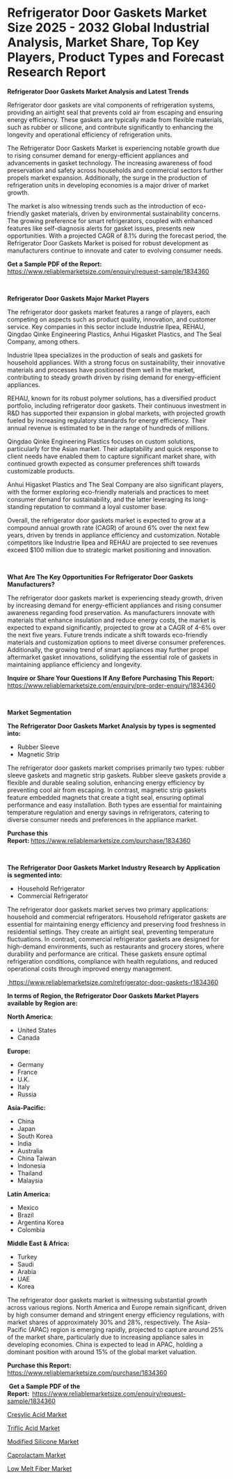 <p><h1>Refrigerator Door Gaskets Market Size 2025 - 2032 Global Industrial Analysis, Market Share, Top Key Players, Product Types and Forecast Research Report</h1></p><p><strong>Refrigerator Door Gaskets Market Analysis and Latest Trends</strong></p>
<p><p>Refrigerator door gaskets are vital components of refrigeration systems, providing an airtight seal that prevents cold air from escaping and ensuring energy efficiency. These gaskets are typically made from flexible materials, such as rubber or silicone, and contribute significantly to enhancing the longevity and operational efficiency of refrigeration units.</p><p>The Refrigerator Door Gaskets Market is experiencing notable growth due to rising consumer demand for energy-efficient appliances and advancements in gasket technology. The increasing awareness of food preservation and safety across households and commercial sectors further propels market expansion. Additionally, the surge in the production of refrigeration units in developing economies is a major driver of market growth.</p><p>The market is also witnessing trends such as the introduction of eco-friendly gasket materials, driven by environmental sustainability concerns. The growing preference for smart refrigerators, coupled with enhanced features like self-diagnosis alerts for gasket issues, presents new opportunities. With a projected CAGR of 8.1% during the forecast period, the Refrigerator Door Gaskets Market is poised for robust development as manufacturers continue to innovate and cater to evolving consumer needs.</p></p>
<p><strong>Get a Sample PDF of the Report:&nbsp;</strong> <a href="https://www.reliablemarketsize.com/enquiry/request-sample/1834360?utm_campaign=1720&utm_medium=2&utm_source=Github&utm_content=ia&utm_term=30012025&utm_id=refrigerator-door-gaskets">https://www.reliablemarketsize.com/enquiry/request-sample/1834360</a></p>
<p>&nbsp;</p>
<p><strong>Refrigerator Door Gaskets Major Market Players</strong></p>
<p><p>The refrigerator door gaskets market features a range of players, each competing on aspects such as product quality, innovation, and customer service. Key companies in this sector include Industrie Ilpea, REHAU, Qingdao Qinke Engineering Plastics, Anhui Higasket Plastics, and The Seal Company, among others.</p><p>Industrie Ilpea specializes in the production of seals and gaskets for household appliances. With a strong focus on sustainability, their innovative materials and processes have positioned them well in the market, contributing to steady growth driven by rising demand for energy-efficient appliances.</p><p>REHAU, known for its robust polymer solutions, has a diversified product portfolio, including refrigerator door gaskets. Their continuous investment in R&D has supported their expansion in global markets, with projected growth fueled by increasing regulatory standards for energy efficiency. Their annual revenue is estimated to be in the range of hundreds of millions.</p><p>Qingdao Qinke Engineering Plastics focuses on custom solutions, particularly for the Asian market. Their adaptability and quick response to client needs have enabled them to capture significant market share, with continued growth expected as consumer preferences shift towards customizable products.</p><p>Anhui Higasket Plastics and The Seal Company are also significant players, with the former exploring eco-friendly materials and practices to meet consumer demand for sustainability, and the latter leveraging its long-standing reputation to command a loyal customer base.</p><p>Overall, the refrigerator door gaskets market is expected to grow at a compound annual growth rate (CAGR) of around 6% over the next few years, driven by trends in appliance efficiency and customization. Notable competitors like Industrie Ilpea and REHAU are projected to see revenues exceed $100 million due to strategic market positioning and innovation.</p></p>
<p>&nbsp;</p>
<p><strong>What Are The Key Opportunities For Refrigerator Door Gaskets Manufacturers?</strong></p>
<p><p>The refrigerator door gaskets market is experiencing steady growth, driven by increasing demand for energy-efficient appliances and rising consumer awareness regarding food preservation. As manufacturers innovate with materials that enhance insulation and reduce energy costs, the market is expected to expand significantly, projected to grow at a CAGR of 4-6% over the next five years. Future trends indicate a shift towards eco-friendly materials and customization options to meet diverse consumer preferences. Additionally, the growing trend of smart appliances may further propel aftermarket gasket innovations, solidifying the essential role of gaskets in maintaining appliance efficiency and longevity.</p></p>
<p><strong>Inquire or Share Your Questions If Any Before Purchasing This Report:</strong> <a href="https://www.reliablemarketsize.com/enquiry/pre-order-enquiry/1834360?utm_campaign=1720&utm_medium=2&utm_source=Github&utm_content=ia&utm_term=30012025&utm_id=refrigerator-door-gaskets">https://www.reliablemarketsize.com/enquiry/pre-order-enquiry/1834360</a></p>
<p>&nbsp;</p>
<p><strong>Market Segmentation</strong></p>
<p><strong>The Refrigerator Door Gaskets Market Analysis by types is segmented into:</strong></p>
<p><ul><li>Rubber Sleeve</li><li>Magnetic Strip</li></ul></p>
<p><p>The refrigerator door gaskets market comprises primarily two types: rubber sleeve gaskets and magnetic strip gaskets. Rubber sleeve gaskets provide a flexible and durable sealing solution, enhancing energy efficiency by preventing cool air from escaping. In contrast, magnetic strip gaskets feature embedded magnets that create a tight seal, ensuring optimal performance and easy installation. Both types are essential for maintaining temperature regulation and energy savings in refrigerators, catering to diverse consumer needs and preferences in the appliance market.</p></p>
<p><strong>Purchase this Report:&nbsp;</strong><a href="https://www.reliablemarketsize.com/purchase/1834360?utm_campaign=1720&utm_medium=2&utm_source=Github&utm_content=ia&utm_term=30012025&utm_id=refrigerator-door-gaskets">https://www.reliablemarketsize.com/purchase/1834360</a></p>
<p>&nbsp;</p>
<p><strong>The Refrigerator Door Gaskets Market Industry Research by Application is segmented into:</strong></p>
<p><ul><li>Household Refrigerator</li><li>Commercial Refrigerator</li></ul></p>
<p><p>The refrigerator door gaskets market serves two primary applications: household and commercial refrigerators. Household refrigerator gaskets are essential for maintaining energy efficiency and preserving food freshness in residential settings. They create an airtight seal, preventing temperature fluctuations. In contrast, commercial refrigerator gaskets are designed for high-demand environments, such as restaurants and grocery stores, where durability and performance are critical. These gaskets ensure optimal refrigeration conditions, compliance with health regulations, and reduced operational costs through improved energy management.</p></p>
<p><a href="https://www.reliablemarketsize.com/refrigerator-door-gaskets-r1834360?utm_campaign=1720&utm_medium=2&utm_source=Github&utm_content=ia&utm_term=30012025&utm_id=refrigerator-door-gaskets">&nbsp;https://www.reliablemarketsize.com/refrigerator-door-gaskets-r1834360</a></p>
<p><strong>In terms of Region, the Refrigerator Door Gaskets Market Players available by Region are:</strong></p>
<p>
    <p> <strong> North America: </strong>
        <ul>
            <li>United States</li>
            <li>Canada</li>
        </ul>
        </p> 
    <p> <strong> Europe: </strong>
        <ul>
            <li>Germany</li>
            <li>France</li>
            <li>U.K.</li>
            <li>Italy</li>
            <li>Russia</li>
        </ul>
        </p> 
    <p> <strong> Asia-Pacific: </strong>
        <ul>
            <li>China</li>
            <li>Japan</li>
            <li>South Korea</li>
            <li>India</li>
            <li>Australia</li>
            <li>China Taiwan</li>
            <li>Indonesia</li>
            <li>Thailand</li>
            <li>Malaysia</li>
        </ul>
        </p> 
    <p> <strong> Latin America: </strong>
        <ul>
            <li>Mexico</li>
            <li>Brazil</li>
            <li>Argentina Korea</li>
            <li>Colombia</li>
        </ul>
        </p> 
    <p> <strong> Middle East & Africa: </strong>
        <ul>
            <li>Turkey</li>
            <li>Saudi</li>
            <li>Arabia</li>
            <li>UAE</li>
            <li>Korea</li>
        </ul>
    </p>
    </p>
<p><p>The refrigerator door gaskets market is witnessing substantial growth across various regions. North America and Europe remain significant, driven by high consumer demand and stringent energy efficiency regulations, with market shares of approximately 30% and 28%, respectively. The Asia-Pacific (APAC) region is emerging rapidly, projected to capture around 25% of the market share, particularly due to increasing appliance sales in developing economies. China is expected to lead in APAC, holding a dominant position with around 15% of the global market valuation.</p></p>
<p><strong>Purchase this Report: </strong><a href="https://www.reliablemarketsize.com/purchase/1834360?utm_campaign=1720&utm_medium=2&utm_source=Github&utm_content=ia&utm_term=30012025&utm_id=refrigerator-door-gaskets">https://www.reliablemarketsize.com/purchase/1834360</a></p>
<p>&nbsp;<strong>Get a Sample PDF of the Report:&nbsp;&nbsp;</strong><a href="https://www.reliablemarketsize.com/enquiry/request-sample/1834360?utm_campaign=1720&utm_medium=2&utm_source=Github&utm_content=ia&utm_term=30012025&utm_id=refrigerator-door-gaskets">https://www.reliablemarketsize.com/enquiry/request-sample/1834360</a></p>
<p><strong></strong></p>
<p><p><a href="https://github.com/xanaanenkaly/Market-Research-Report-List-1/blob/main/cresylic-acid-market.md?utm_campaign=1720&utm_medium=2&utm_source=Github&utm_content=ia&utm_term=30012025&utm_id=refrigerator-door-gaskets">Cresylic Acid Market</a></p><p><a href="https://github.com/arvelm4nthig/Market-Research-Report-List-1/blob/main/triflic-acid-market.md?utm_campaign=1720&utm_medium=2&utm_source=Github&utm_content=ia&utm_term=30012025&utm_id=refrigerator-door-gaskets">Triflic Acid Market</a></p><p><a href="https://github.com/jaquelynhasenaue8/Market-Research-Report-List-1/blob/main/modified-silicone-market.md?utm_campaign=1720&utm_medium=2&utm_source=Github&utm_content=ia&utm_term=30012025&utm_id=refrigerator-door-gaskets">Modified Silicone Market</a></p><p><a href="https://github.com/AlisaRowe24/Market-Research-Report-List-1/blob/main/caprolactam-market.md?utm_campaign=1720&utm_medium=2&utm_source=Github&utm_content=ia&utm_term=30012025&utm_id=refrigerator-door-gaskets">Caprolactam Market</a></p><p><a href="https://github.com/texterfredia780/Market-Research-Report-List-1/blob/main/low-melt-fiber-market.md?utm_campaign=1720&utm_medium=2&utm_source=Github&utm_content=ia&utm_term=30012025&utm_id=refrigerator-door-gaskets">Low Melt Fiber Market</a></p></p>